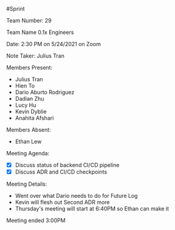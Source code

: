 #Sprint 

Team Number: 29

Team Name 0.1x Engineers

Date: 2:30 PM on 5/24/2021 on Zoom

Note Taker: Julius Tran

Members Present:
- Julius Tran
- Hien To
- Dario Aburto Rodriguez
- Dadian Zhu
- Lucy Hu
- Kevin Dyblie
- Anahita Afshari

Members Absent:
- Ethan Lew


Meeting Agenda:
- [x] Discuss status of backend CI/CD pipeline
- [x] Discuss ADR and CI/CD checkpoints

Meeting Details:
- Went over what Dario needs to do for Future Log
- Kevin will flesh out Second ADR more
- Thursday's meeting will start at 6:40PM so Ethan can make it

Meeting ended 3:00PM